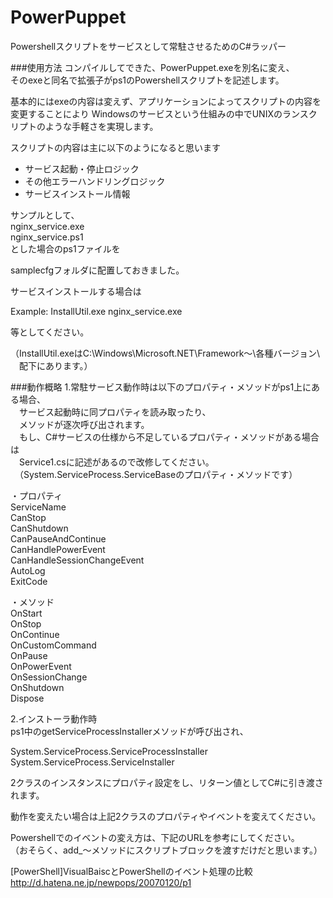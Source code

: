 # PowerPuppet
Powershellスクリプトをサービスとして常駐させるためのC#ラッパー 

###使用方法
コンパイルしてできた、PowerPuppet.exeを別名に変え、  
そのexeと同名で拡張子がps1のPowershellスクリプトを記述します。  

基本的にはexeの内容は変えず、アプリケーションによってスクリプトの内容を変更することにより
Windowsのサービスという仕組みの中でUNIXのランスクリプトのような手軽さを実現します。

スクリプトの内容は主に以下のようになると思います

* サービス起動・停止ロジック  
* その他エラーハンドリングロジック  
* サービスインストール情報  

サンプルとして、  
nginx_service.exe  
nginx_service.ps1  
とした場合のps1ファイルを  

samplecfgフォルダに配置しておきました。  

サービスインストールする場合は  

Example: InstallUtil.exe nginx_service.exe  

等としてください。  

（InstallUtil.exeはC:\Windows\Microsoft.NET\Framework～\各種バージョン\  
　配下にあります。）

###動作概略
1.常駐サービス動作時は以下のプロパティ・メソッドがps1上にある場合、  
　サービス起動時に同プロパティを読み取ったり、  
　メソッドが逐次呼び出されます。  
　もし、C#サービスの仕様から不足しているプロパティ・メソッドがある場合は  
　Service1.csに記述があるので改修してください。  
　（System.ServiceProcess.ServiceBaseのプロパティ・メソッドです）  

・プロパティ  
ServiceName  
CanStop  
CanShutdown  
CanPauseAndContinue  
CanHandlePowerEvent  
CanHandleSessionChangeEvent  
AutoLog  
ExitCode  

・メソッド  
OnStart  
OnStop  
OnContinue  
OnCustomCommand  
OnPause  
OnPowerEvent  
OnSessionChange  
OnShutdown  
Dispose  

2.インストーラ動作時  
ps1中のgetServiceProcessInstallerメソッドが呼び出され、  

System.ServiceProcess.ServiceProcessInstaller  
System.ServiceProcess.ServiceInstaller  

2クラスのインスタンスにプロパティ設定をし、リターン値としてC#に引き渡されます。  

動作を変えたい場合は上記2クラスのプロパティやイベントを変えてください。  

Powershellでのイベントの変え方は、下記のURLを参考にしてください。  
（おそらく、add_～メソッドにスクリプトブロックを渡すだけだと思います。）  

[PowerShell]VisualBaiscとPowerShellのイベント処理の比較  
http://d.hatena.ne.jp/newpops/20070120/p1  
